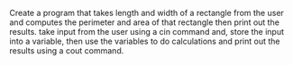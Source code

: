 Create a program that takes length and width of a rectangle from the user and computes the perimeter and area of that rectangle then print out the results.
take input from the user using a cin command and, store the input into a variable, then use the variables to do calculations and print out the results using a cout command.
